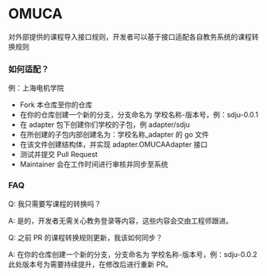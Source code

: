 # OMUCA
对外部提供的课程导入接口规则，开发者可以基于接口适配各自教务系统的课程转换规则

### 如何适配？

例：上海电机学院
* Fork 本仓库至你的仓库
* 在你的仓库创建一个新的分支，分支命名为 学校名称-版本号，例：sdju-0.0.1
* 在 adapter 包下创建你们学校的子包，例 adapter/sdju
* 在所创建的子包内部创建名为：学校名称_adapter 的 go 文件
* 在该文件创建结构体，并实现 adapter.OMUCAAdapter 接口
* 测试并提交 Pull Request
* Maintainer 会在工作时间进行审核并同步至系统

### FAQ

Q: 我只需要写课程的转换吗？

A: 是的，开发者无需关心教务登录等内容，这些内容会交由工程师跟进。

Q: 之前 PR 的课程转换规则更新，我该如何同步？

A: 在你的仓库创建一个新的分支，分支命名为 学校名称-版本号，例：sdju-0.0.2 此处版本号为需要持续提升，在修改后进行重新 PR。
